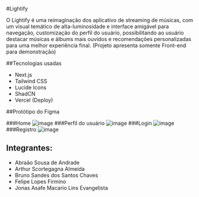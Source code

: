 #Lightify

O Lightify é uma reimaginação dos aplicativo de streaming de músicas, com um visual temático de alta-luminosidade e interface amigável para navegação, customização do perfil do usuário, possibilitando ao usuário destacar músicas e álbums mais ouvidos e recomendações personalizadas para uma melhor experiência final. (Projeto apresenta somente Front-end para demonstração)

##Tecnologias usadas

- Next.js
- Tailwind CSS
- Lucide Icons
- ShadCN
- Vercel (Deploy)

##Protótipo do Figma

###Home
  ![image](https://github.com/user-attachments/assets/f7fd9bba-5a75-437d-b911-97d9555e86d7)
###Perfil do usuário
  ![image](https://github.com/user-attachments/assets/db873246-ba23-4716-903b-ecb31725ee21)
###Login
  ![image](https://github.com/user-attachments/assets/49c7e563-dfdb-44e1-8b43-0c56fd5ec7e9)
###Registro
  ![image](https://github.com/user-attachments/assets/73a65828-d413-4f9c-bab0-42d2f354e559)

## Integrantes:
- Abraão Sousa de Andrade
- Arthur Scortegagna Almeida
- Bruno Sandes dos Santos Chaves
- Felipe Lopes Firmino
- Jonas Asafe Macario Lins Evangelista



